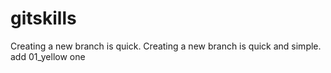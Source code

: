 # gitskills
Creating a new branch is quick.
Creating a new branch is quick and simple.
add 01_yellow one

